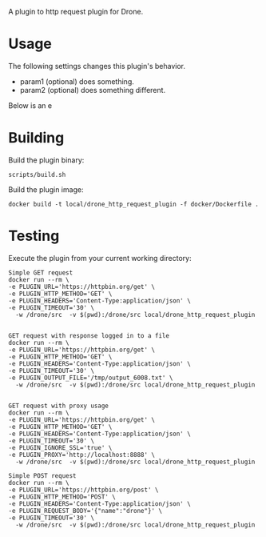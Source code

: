A plugin to http request plugin for Drone.

# Usage

The following settings changes this plugin's behavior.

* param1 (optional) does something.
* param2 (optional) does something different.

Below is an e

# Building

Build the plugin binary:

```text
scripts/build.sh
```

Build the plugin image:

```text
docker build -t local/drone_http_request_plugin -f docker/Dockerfile .
```

# Testing

Execute the plugin from your current working directory:

```text
Simple GET request
docker run --rm \
-e PLUGIN_URL='https://httpbin.org/get' \
-e PLUGIN_HTTP_METHOD='GET' \
-e PLUGIN_HEADERS='Content-Type:application/json' \
-e PLUGIN_TIMEOUT='30' \
  -w /drone/src  -v $(pwd):/drone/src local/drone_http_request_plugin


GET request with response logged in to a file
docker run --rm \
-e PLUGIN_URL='https://httpbin.org/get' \
-e PLUGIN_HTTP_METHOD='GET' \
-e PLUGIN_HEADERS='Content-Type:application/json' \
-e PLUGIN_TIMEOUT='30' \
-e PLUGIN_OUTPUT_FILE='/tmp/output_6008.txt' \
  -w /drone/src  -v $(pwd):/drone/src local/drone_http_request_plugin 


GET request with proxy usage
docker run --rm \
-e PLUGIN_URL='https://httpbin.org/get' \
-e PLUGIN_HTTP_METHOD='GET' \
-e PLUGIN_HEADERS='Content-Type:application/json' \
-e PLUGIN_TIMEOUT='30' \
-e PLUGIN_IGNORE_SSL='true' \
-e PLUGIN_PROXY='http://localhost:8888' \
  -w /drone/src  -v $(pwd):/drone/src local/drone_http_request_plugin

Simple POST request
docker run --rm \
-e PLUGIN_URL='https://httpbin.org/post' \
-e PLUGIN_HTTP_METHOD='POST' \
-e PLUGIN_HEADERS='Content-Type:application/json' \
-e PLUGIN_REQUEST_BODY='{"name":"drone"}' \
-e PLUGIN_TIMEOUT='30' \
  -w /drone/src  -v $(pwd):/drone/src local/drone_http_request_plugin  
```
